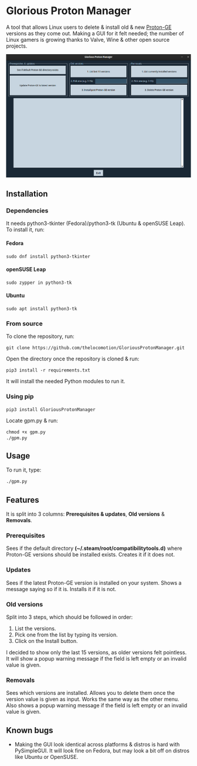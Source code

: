 # Glorious Proton Manager
A tool that allows Linux users to delete & install old & new [Proton-GE](https://github.com/GloriousEggroll/proton-ge-custom) versions as they come out. Making a GUI for it felt needed; the number of Linux gamers is growing thanks to Valve, Wine & other open source projects.

![GPM screenshot](.github/images/gpm.png)
## Installation
### Dependencies
It needs python3-tkinter (Fedora)/python3-tk (Ubuntu & openSUSE Leap). To install it, run:
#### Fedora
```
sudo dnf install python3-tkinter
```
#### openSUSE Leap
```
sudo zypper in python3-tk
```
#### Ubuntu
```
sudo apt install python3-tk
```
### From source
To clone the repository, run:
```
git clone https://github.com/thelocomotion/GloriousProtonManager.git
```
Open the directory once the repository is cloned & run:
```
pip3 install -r requirements.txt
```
It will install the needed Python modules to run it.
### Using pip
```
pip3 install GloriousProtonManager
```
Locate gpm.py & run:
```
chmod +x gpm.py
./gpm.py
```
## Usage
To run it, type:
```bash
./gpm.py
```
## Features
It is split into 3 columns: **Prerequisites & updates**, **Old versions** & **Removals**.
### Prerequisites
Sees if the default directory **(~/.steam/root/compatibilitytools.d)** where Proton-GE versions should be installed exists. Creates it if it does not.
### Updates
Sees if the latest Proton-GE version is installed on your system. Shows a message saying so if it is. Installs it if it is not.
### Old versions
Split into 3 steps, which should be followed in order:
1. List the versions.
2. Pick one from the list by typing its version.
3. Click on the Install button.

I decided to show only the last 15 versions, as older versions felt pointless. It will show a popup warning message if the field is left empty or an invalid value is given.
### Removals
Sees which versions are installed. Allows you to delete them once the version value is given as input. Works the same way as the other menu. Also shows a popup warning message if the field is left empty or an invalid value is given.
## Known bugs
- Making the GUI look identical across platforms & distros is hard with PySimpleGUI. It will look fine on Fedora, but may look a bit off on distros like Ubuntu or OpenSUSE.
